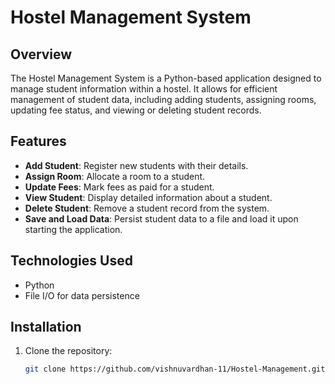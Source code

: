 # Hostel Management System

## Overview
The Hostel Management System is a Python-based application designed to manage student information within a hostel. It allows for efficient management of student data, including adding students, assigning rooms, updating fee status, and viewing or deleting student records.

## Features
- **Add Student**: Register new students with their details.
- **Assign Room**: Allocate a room to a student.
- **Update Fees**: Mark fees as paid for a student.
- **View Student**: Display detailed information about a student.
- **Delete Student**: Remove a student record from the system.
- **Save and Load Data**: Persist student data to a file and load it upon starting the application.

## Technologies Used
- Python
- File I/O for data persistence

## Installation
1. Clone the repository:
   ```bash
   git clone https://github.com/vishnuvardhan-11/Hostel-Management.git
